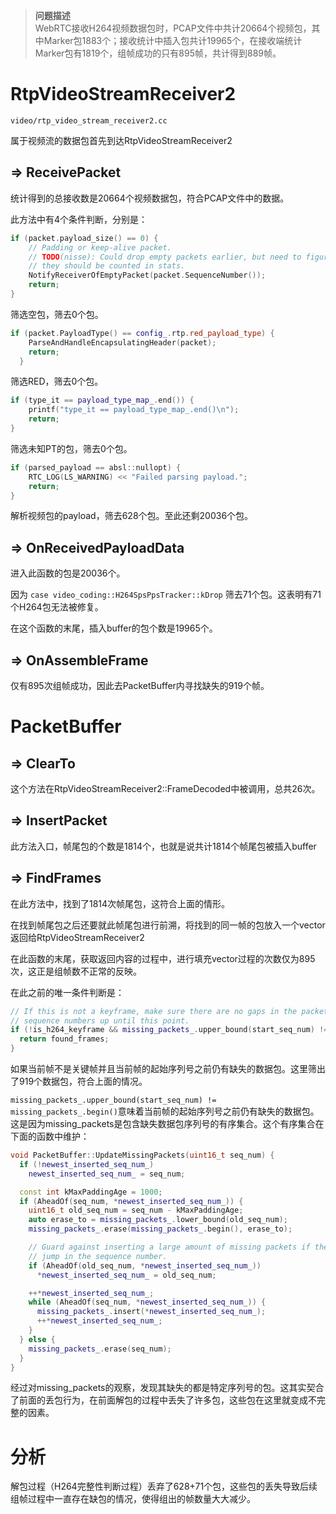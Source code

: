 > **问题描述**  
WebRTC接收H264视频数据包时，PCAP文件中共计20664个视频包，其中Marker包1883个；接收统计中插入包共计19965个，在接收端统计Marker包有1819个，组帧成功的只有895帧，共计得到889帧。

# RtpVideoStreamReceiver2
`video/rtp_video_stream_receiver2.cc`

属于视频流的数据包首先到达RtpVideoStreamReceiver2

## => ReceivePacket

统计得到的总接收数是20664个视频数据包，符合PCAP文件中的数据。

此方法中有4个条件判断，分别是：
```cpp
if (packet.payload_size() == 0) {
    // Padding or keep-alive packet.
    // TODO(nisse): Could drop empty packets earlier, but need to figure out how
    // they should be counted in stats.
    NotifyReceiverOfEmptyPacket(packet.SequenceNumber());
    return;
}
```
筛选空包，筛去0个包。
```cpp
if (packet.PayloadType() == config_.rtp.red_payload_type) {
    ParseAndHandleEncapsulatingHeader(packet);
    return;
  }

```
筛选RED，筛去0个包。
```cpp
if (type_it == payload_type_map_.end()) {
    printf("type_it == payload_type_map_.end()\n");
    return;
}

  ```
筛选未知PT的包，筛去0个包。
```cpp
if (parsed_payload == absl::nullopt) {
    RTC_LOG(LS_WARNING) << "Failed parsing payload.";
    return;
}
```
解析视频包的payload，筛去628个包。至此还剩20036个包。

## => OnReceivedPayloadData

进入此函数的包是20036个。

因为 `case video_coding::H264SpsPpsTracker::kDrop` 筛去71个包。这表明有71个H264包无法被修复。

在这个函数的末尾，插入buffer的包个数是19965个。

## => OnAssembleFrame

仅有895次组帧成功，因此去PacketBuffer内寻找缺失的919个帧。

# PacketBuffer
## => ClearTo
这个方法在RtpVideoStreamReceiver2::FrameDecoded中被调用，总共26次。

## => InsertPacket
此方法入口，帧尾包的个数是1814个，也就是说共计1814个帧尾包被插入buffer

## => FindFrames
在此方法中，找到了1814次帧尾包，这符合上面的情形。

在找到帧尾包之后还要就此帧尾包进行前溯，将找到的同一帧的包放入一个vector返回给RtpVideoStreamReceiver2

在此函数的末尾，获取返回内容的过程中，进行填充vector过程的次数仅为895次，这正是组帧数不正常的反映。

在此之前的唯一条件判断是：
```cpp
// If this is not a keyframe, make sure there are no gaps in the packet
// sequence numbers up until this point.
if (!is_h264_keyframe && missing_packets_.upper_bound(start_seq_num) != missing_packets_.begin()) {
  return found_frames;
}
```
如果当前帧不是关键帧并且当前帧的起始序列号之前仍有缺失的数据包。这里筛出了919个数据包，符合上面的情况。

`missing_packets_.upper_bound(start_seq_num) != missing_packets_.begin()`意味着当前帧的起始序列号之前仍有缺失的数据包。这是因为missing_packets是包含缺失数据包序列号的有序集合。这个有序集合在下面的函数中维护：

```cpp
void PacketBuffer::UpdateMissingPackets(uint16_t seq_num) {
  if (!newest_inserted_seq_num_)
    newest_inserted_seq_num_ = seq_num;

  const int kMaxPaddingAge = 1000;
  if (AheadOf(seq_num, *newest_inserted_seq_num_)) {
    uint16_t old_seq_num = seq_num - kMaxPaddingAge;
    auto erase_to = missing_packets_.lower_bound(old_seq_num);
    missing_packets_.erase(missing_packets_.begin(), erase_to);

    // Guard against inserting a large amount of missing packets if there is a
    // jump in the sequence number.
    if (AheadOf(old_seq_num, *newest_inserted_seq_num_))
      *newest_inserted_seq_num_ = old_seq_num;

    ++*newest_inserted_seq_num_;
    while (AheadOf(seq_num, *newest_inserted_seq_num_)) {
      missing_packets_.insert(*newest_inserted_seq_num_);
      ++*newest_inserted_seq_num_;
    }
  } else {
    missing_packets_.erase(seq_num);
  }
}
```
经过对missing_packets的观察，发现其缺失的都是特定序列号的包。这其实契合了前面的丢包行为，在前面解包的过程中丢失了许多包，这些包在这里就变成不完整的因素。
# 分析
解包过程（H264完整性判断过程）丢弃了628+71个包，这些包的丢失导致后续组帧过程中一直存在缺包的情况，使得组出的帧数量大大减少。

